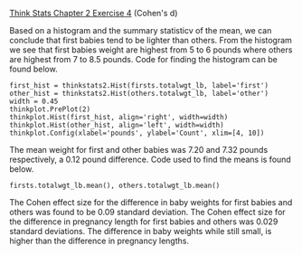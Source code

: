 [Think Stats Chapter 2 Exercise 4](http://greenteapress.com/thinkstats2/html/thinkstats2003.html#toc24) (Cohen's d)

Based on a histogram and the summary statisticv of the mean, we can conclude that first babies tend to be lighter than others. From the histogram we see that first babies weight are highest from 5 to 6 pounds where others are highest from 7 to 8.5 pounds. Code for finding the histogram can be found below.

    first_hist = thinkstats2.Hist(firsts.totalwgt_lb, label='first')
    other_hist = thinkstats2.Hist(others.totalwgt_lb, label='other')
    width = 0.45
    thinkplot.PrePlot(2)
    thinkplot.Hist(first_hist, align='right', width=width)
    thinkplot.Hist(other_hist, align='left', width=width)
    thinkplot.Config(xlabel='pounds', ylabel='Count', xlim=[4, 10])
    
The mean weight for first and other babies was 7.20 and 7.32 pounds respectively, a 0.12 pound difference. Code used to find the means is found below.

    firsts.totalwgt_lb.mean(), others.totalwgt_lb.mean()
    
The Cohen effect size for the difference in baby weights for first babies and others was found to be 0.09 standard deviation. The Cohen effect size for the difference in pregnancy length for first babies and others was 0.029 standard deviations. The difference in baby weights while still small, is higher than the difference in pregnancy lengths.

